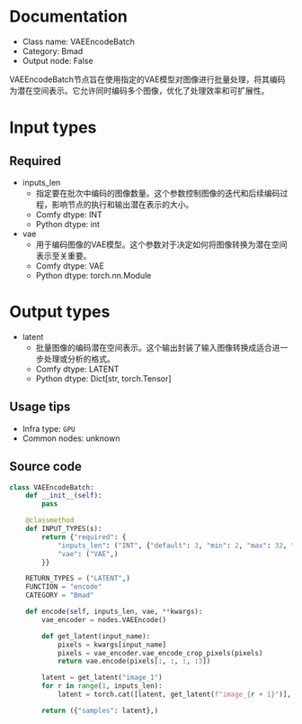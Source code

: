 
# Documentation
- Class name: VAEEncodeBatch
- Category: Bmad
- Output node: False

VAEEncodeBatch节点旨在使用指定的VAE模型对图像进行批量处理，将其编码为潜在空间表示。它允许同时编码多个图像，优化了处理效率和可扩展性。

# Input types
## Required
- inputs_len
    - 指定要在批次中编码的图像数量。这个参数控制图像的迭代和后续编码过程，影响节点的执行和输出潜在表示的大小。
    - Comfy dtype: INT
    - Python dtype: int
- vae
    - 用于编码图像的VAE模型。这个参数对于决定如何将图像转换为潜在空间表示至关重要。
    - Comfy dtype: VAE
    - Python dtype: torch.nn.Module

# Output types
- latent
    - 批量图像的编码潜在空间表示。这个输出封装了输入图像转换成适合进一步处理或分析的格式。
    - Comfy dtype: LATENT
    - Python dtype: Dict[str, torch.Tensor]


## Usage tips
- Infra type: `GPU`
- Common nodes: unknown


## Source code
```python
class VAEEncodeBatch:
    def __init__(self):
        pass

    @classmethod
    def INPUT_TYPES(s):
        return {"required": {
            "inputs_len": ("INT", {"default": 3, "min": 2, "max": 32, "step": 1}),
            "vae": ("VAE",)
        }}

    RETURN_TYPES = ("LATENT",)
    FUNCTION = "encode"
    CATEGORY = "Bmad"

    def encode(self, inputs_len, vae, **kwargs):
        vae_encoder = nodes.VAEEncode()

        def get_latent(input_name):
            pixels = kwargs[input_name]
            pixels = vae_encoder.vae_encode_crop_pixels(pixels)
            return vae.encode(pixels[:, :, :, :3])

        latent = get_latent("image_1")
        for r in range(1, inputs_len):
            latent = torch.cat([latent, get_latent(f"image_{r + 1}")], dim=0)

        return ({"samples": latent},)

```
